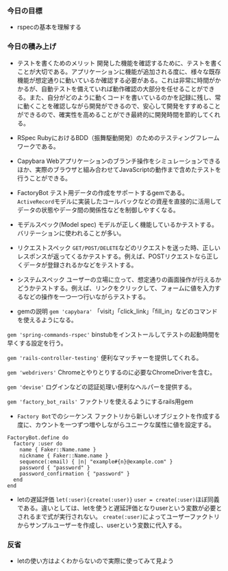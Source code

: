 ### 今日の目標
- rspecの基本を理解する
 
### 今日の積み上げ
- テストを書くためのメリット
開発した機能を確認するために、テストを書くことが大切である。アプリケーションに機能が追加される度に、様々な既存機能が想定通りに動いているか確認する必要がある。これは非常に時間がかかるが、自動テストを備えていれば動作確認の大部分を任せることができる。また、自分がどのように動くコードを書いているのかを記録に残し、常に動くことを確認しながら開発ができるので、安心して開発をすすめることができるので、確実性を高めることができ最終的に開発時間を節約してくれる。

- RSpec
RubyにおけるBDD（振舞駆動開発）のためのテスティングフレームワークである。

- Capybara
Webアプリケーションのブランチ操作をシミュレーションできるほか、実際のブラウザと組み合わせてJavaScriptの動作まで含めたテストを行うことができる。

- FactoryBot
テスト用データの作成をサポートするgemである。`ActiveRecord`モデルに実装したコールバックなどの資産を直接的に活用してデータの状態やデータ間の関係性などを制御しやすくなる。

- モデルスペック(Model spec)
モデルが正しく機能しているかテストする。バリテーションに使われることが多い。

- リクエストスペック
`GET/POST/DELETE`などのリクエストを送った時、正しいレスポンスが返ってくるかテストする。例えば、POSTリクエストなら正しくデータが登録されるかなどをテストする。

- システムスペック
ユーザーの立場に立って、想定通りの画面操作が行えるかどうかテストする。例えば、リンクをクリックして、フォームに値を入力するなどの操作を一つ一つ行いながらテストする。

- gemの説明
`gem 'capybara'`
「visit」「click_link」「fill_in」などのコマンドを使えるようになる。

`gem 'spring-commands-rspec'`
binstubをインストールしてテストの起動時間を早くする設定を行う。

`gem 'rails-controller-testing'`
便利なマッチャーを提供してくれる。

`gem 'webdrivers'`
Chromeとやりとりするのに必要なChromeDriverを含む。

`gem 'devise'`
ログインなどの認証処理い便利なヘルパーを提供する。

`gem 'factory_bot_rails'`
ファクトリを使えるようにするrails用gem

- `Factory Bot`でのシーケンス
ファクトリから新しいオブジェクトを作成する度に、カウントを一つずつ増やしながらユニークな属性に値を設定する。
```
FactoryBot.define do
  factory :user do
    name { Faker::Name.name }
    nickname { Faker::Name.name }
    sequence(:email) { |n| "example#{n}@example.com" }
    password { "password" }
    password_confirmation { "password" }
  end
end
```

- letの遅延評価
`let(:user){create(:user)}`
`user = create(:user)`ほぼ同義である。違いとしては、letを使うと遅延評価となりuserという変数が必要とされるまで式が実行されない。
`create(:user)`によってユーザーファクトリからサンプルユーザーを作成し、userという変数に代入する。


### 反省
- letの使い方はよくわからないので実際に使ってみて見よう
